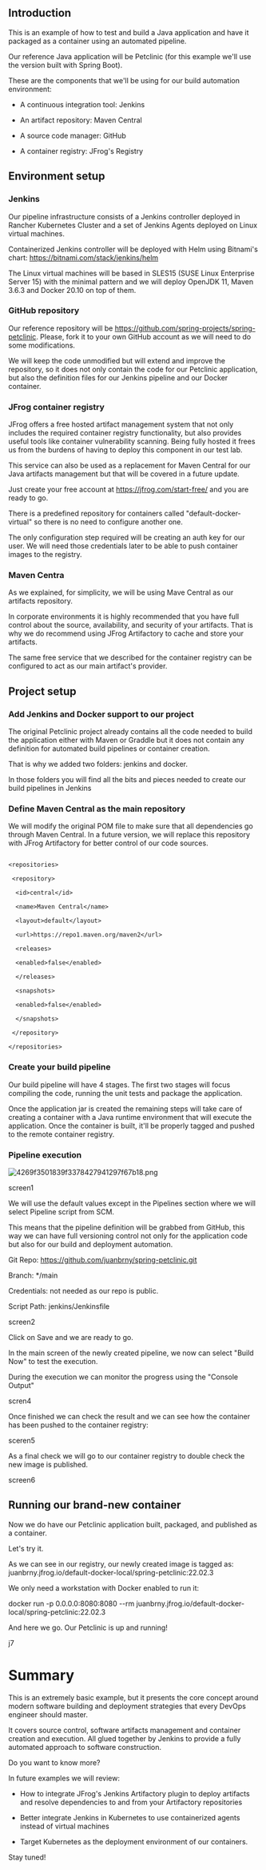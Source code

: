## Introduction 

  

This is an example of how to test and build a Java application and have it packaged as a container using an automated pipeline. 

  

Our reference Java application will be Petclinic (for this example we'll use the version built with Spring Boot). 

  

These are the components that we'll be using for our build automation environment: 

  

- A continuous integration tool: Jenkins 

- An artifact repository: Maven Central 

- A source code manager: GitHub 

- A container registry: JFrog's Registry 

  

## Environment setup 

  

### Jenkins 

Our pipeline infrastructure consists of a Jenkins controller deployed in Rancher Kubernetes Cluster and a set of Jenkins Agents deployed on Linux virtual machines. 

  

Containerized Jenkins controller will be deployed with Helm using Bitnami's chart: https://bitnami.com/stack/jenkins/helm 

  

The Linux virtual machines will be based in SLES15 (SUSE Linux Enterprise Server 15) with the minimal pattern and we will deploy OpenJDK 11, Maven 3.6.3 and Docker 20.10 on top of them. 

  

### GitHub repository 

Our reference repository will be https://github.com/spring-projects/spring-petclinic. Please, fork it to your own GitHub account as we will need to do some modifications. 

  

We will keep the code unmodified but will extend and improve the repository, so it does not only contain the code for our Petclinic application, but also the definition files for our Jenkins pipeline and our Docker container. 

  

### JFrog container registry 

JFrog offers a free hosted artifact management system that not only includes the required container registry functionality, but also provides useful tools like container vulnerability scanning. Being fully hosted it frees us from the burdens of having to deploy this component in our test lab. 

  

This service can also be used as a replacement for Maven Central for our Java artifacts management but that will be covered in a future update. 

  

Just create your free account at https://jfrog.com/start-free/ and you are ready to go. 

There is a predefined repository for containers called "default-docker-virtual" so there is no need to configure another one. 

The only configuration step required will be creating an auth key for our user. We will need those credentials later to be able to push container images to the registry. 

  

### Maven Centra 

As we explained, for simplicity, we will be using Mave Central as our artifacts repository.  

In corporate environments it is highly recommended that you have full control about the source, availability, and security of your artifacts. That is why we do recommend using JFrog Artifactory to cache and store your artifacts. 

The same free service that we described for the container registry can be configured to act as our main artifact's provider. 

  

## Project setup 

  

### Add Jenkins and Docker support to our project 

The original Petclinic project already contains all the code needed to build the application either with Maven or Graddle but it does not contain any definition for automated build pipelines or container creation. 

  

That is why we added two folders: jenkins and docker. 

  

In those folders you will find all the bits and pieces needed to create our build pipelines in Jenkins 

  

### Define Maven Central as the main repository 

We will modify the original POM file to make sure that all dependencies go through Maven Central. In a future version, we will replace this repository with JFrog Artifactory for better control of our code sources. 

  ``` 

<repositories> 

   <repository> 

    <id>central</id> 

    <name>Maven Central</name> 

    <layout>default</layout> 

    <url>https://repo1.maven.org/maven2</url> 

    <releases> 

    <enabled>false</enabled> 

    </releases> 

    <snapshots> 

    <enabled>false</enabled> 

    </snapshots> 

   </repository> 

  </repositories> 

``` 

  

### Create your build pipeline 

  

Our build pipeline will have 4 stages. The first two stages will focus compiling the code, running the unit tests and package the application. 

Once the application jar is created the remaining steps will take care of creating a container with a Java runtime environment that will execute the application. Once the container is built, it'll be properly tagged and pushed to the remote container registry. 

  

### Pipeline execution 

![4269f3501839f3378427941297f67b18.png](:/83284a55aa5f4c9fa8e3215064405ff4) 

screen1 

We will use the default values except in the Pipelines section where we will select Pipeline script from SCM. 

This means that the pipeline definition will be grabbed from GitHub, this way we can have full versioning control not only for the application code but also for our build and deployment automation. 

  

Git Repo: https://github.com/juanbrny/spring-petclinic.git 

Branch: */main 

Credentials: not needed as our repo is public. 

Script Path: jenkins/Jenkinsfile 

screen2 

Click on Save and we are ready to go. 

  

In the main screen of the newly created pipeline, we now can select "Build Now" to test the execution.  

During the execution we can monitor the progress using the "Console Output" 

scren4 

Once finished we can check the result and we can see how the container has been pushed to the container registry: 

sceren5 

  

As a final check we will go to our container registry to double check the new image is published. 

screen6 

  

## Running our brand-new container 

Now we do have our Petclinic application built, packaged, and published as a container. 

  

Let's try it. 

  

As we can see in our registry, our newly created image is tagged as: juanbrny.jfrog.io/default-docker-local/spring-petclinic:22.02.3 

  

We only need a workstation with Docker enabled to run it: 

docker run -p 0.0.0.0:8080:8080 --rm juanbrny.jfrog.io/default-docker-local/spring-petclinic:22.02.3 

  

And here we go. Our Petclinic is up and running! 

j7 

  

# Summary 

This is an extremely basic example, but it presents the core concept around modern software building and deployment strategies that every DevOps engineer should master. 

It covers source control, software artifacts management and container creation and execution. All glued together by Jenkins to provide a fully automated approach to software construction. 

Do you want to know more? 

In future examples we will review: 

- How to integrate JFrog's Jenkins Artifactory plugin to deploy artifacts and resolve dependencies to and from your Artifactory repositories 

- Better integrate Jenkins in Kubernetes to use containerized agents instead of virtual machines 

- Target Kubernetes as the deployment environment of our containers. 

  

Stay tuned! 

  

  

 
